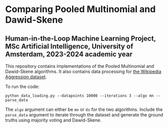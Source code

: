 # Comparing Pooled Multinomial and Dawid-Skene
## Human-in-the-Loop Machine Learning Project, MSc Artificial Intelligence, University of Amsterdam, 2023-2024 academic year


This repository contains implementations of the Pooled Multinomial and Dawid-Skene algorithms. It also contains data processing for [the Wikipedia Aggression dataset](https://figshare.com/articles/dataset/Wikipedia_Talk_Labels_Aggression/4267550).

To run the code:
```
python data_loading.py --datapoints 10000 --iterations 3 --algo mn --parse_data
```

The `algo` argument can either be `mn` or `ds` for the two algorithms. Include the `parse_data` argument to iterate through the dataset and generate the ground truths using majority voting and Dawid-Skene.
